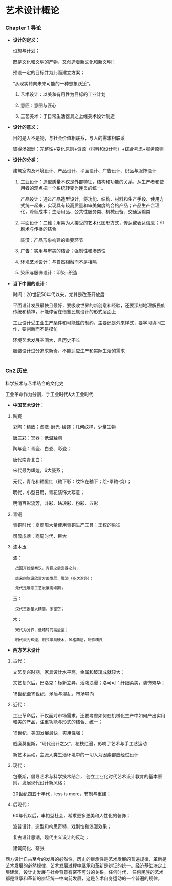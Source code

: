 # 艺术设计概论

### Chapter 1 导论
 
* **设计的定义：**

	设想与计划；

	既是文化和文明的产物，又创造着新文化和新文明；

	预设一定的目标并为此而建立方案；

	“从现实转向未来可能的一种想象跃迁”。

	1. 艺术设计：以美和有用性为目标的工业计划

	2. 意匠：意图与匠心

	3. 工艺美术：于日常生活器具之上经美术设计制造

* **设计的意义：**

	目的是人不是物，与社会价值相联系，与人的需求相联系

	彼得汤姆逊：完整性+变化原则+资源（材料和设计师）+综合考虑+服务原则

* **设计的分类：**

	建筑室内及环境设计、产品设计、平面设计、广告设计、织品与服饰设计

	1. 工业设计：造型质量不仅是外部特征，结构和功能的关系，从生产者和使用者的观点把一个系统转变为连贯的统一。

	    产品设计：通过产品造型设计，将功能、结构、材料和生产手段、使用方式统一起来，实现具有较高质量和审美向度的合格产品；产品生产合理化，降低成本；生活用品、公共性服务类、机械设备、交通运输类

	2. 平面设计：二维；用易为人接受的艺术化图形方式，传达或表达信息；印刷术与传播的结合

	    装潢：产品形象构建的重要环节

	3. 广告：实用与审美的结合；强制性和渗透性

	4. 环境艺术设计：与自然相融而不是相隔

	5. 染织与服饰设计：印染+织造

* **当下中国的设计：**

	时间：20世纪50年代以来，尤其是改革开放后

	平面设计发展最快且最好，要吸收世界的新创意和经验，还要深刻地理解民族传统和精神，不能停留在借鉴民族设计的形式层面上

	工业设计受工业生产条件和可能性的制约，主要还是外来样式，要学习协同工作，要创新而不是模仿

	环境艺术发展空间大，且历史不长

	服装设计过分追求新奇，不能适应生产和实际生活的需求
<br/><br/>
### Ch2 历史

科学技术与艺术结合的文化史

工业革命作为分割，手工业时代&大工业时代

* **中国艺术设计：**

1. 陶瓷

	彩陶：精致；淘洗-磨光-绘饰；几何纹样，少量生物

	唐三彩：冥器；低温釉陶

	陶与瓷：青瓷、白瓷、彩瓷；

	唐代南青北白；

	宋代最为辉煌，6大瓷系；

	元代，青花和釉里红（釉下彩：纹饰在釉下；绘-罩釉-烧）；

	明代，小型日用，青花装饰大写意；

	明清百彩流芳，斗彩、珐琅彩、粉彩、五彩

2. 青铜

	青铜时代：夏商周大量使用青铜生产工具；王权的象征

	司母戊鼎：商周时代，巨大

3. 漆木玉

	漆：

		战国开始至秦汉，青铜之后瓷器之前；

		唐宋向陈设欣赏方面发展，雕漆（多次涂饰）；

		元代是雕漆工艺发展高峰期；

	玉：

		汉代玉器量大精美，多镂空；

	木：

		宋代为分界，低矮转向高坐型；

		明代最为辉煌，明式家具硬木，风格简洁，制作精良

* **西方艺术设计**

1. 古代：

	文艺复兴时期，家具设计水平高，金属和玻璃成就较大；

	文艺复兴后，巴洛克：标新立异，活泼浪漫；洛可可：纤细柔美，装饰繁华；

	18世纪至19世纪，矛盾与混乱，市场导向

2. 近代：

	工业革命后，不仅面对市场需求，还要考虑如何在机械化生产中如何产出实用和美的产品，注重功能与形式的结合、统一；

	19世纪，美国发展最快，实用性强；

	威廉莫里斯，“现代设计之父”，花枝烂漫，影响了艺术与手工艺运动

	新艺术运动，主张人类生活环境中的一切人为因素都应经过设计	

3. 现代：

	包豪斯，倡导艺术与科学技术结合， 创立工业化时代艺术设计教育的基本原则，发展现代设计新风格；

	20世纪四五十年代，less is more，节制与重建；

4. 后现代：

	60年代以后，丰裕型社会，希求更多更美和人性化的装饰；

	波普设计，造型和构思奇特，戏剧性和浪漫效果；

	复古设计思潮，现代主义设计的反动；

	建筑简化、夸张

西方设计自古至今的发展的必然性，历史的继承性是艺术发展的普遍规律，革新是艺术发展的必然规律，艺术发展过程中继承和革新是辨证的统一。经济基础决定上层建筑，设计史发展与社会背景有密不可分的关系。任何时代，
任何民族的艺术都是继承和革新的辨证统一中向前发展，这是艺术自身运动的一个普遍的规律。
